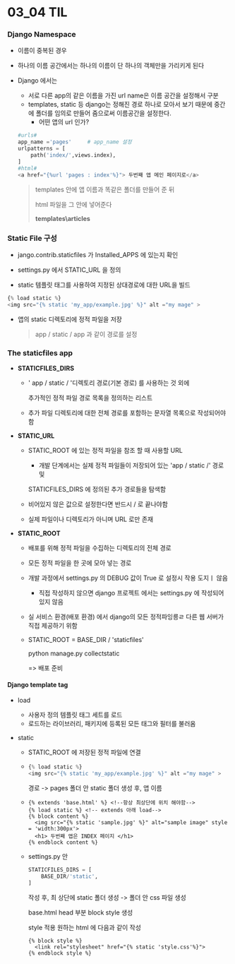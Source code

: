 # 03_04 TIL

### Django Namespace

- 이름이 중복된 경우

- 하나의 이름 공간에서는 하나의 이름이 단 하나의 객체만을 가리키게 된다

- Django 에서는

  - 서로 다른 app의 같은 이름을 가진 url name은 이름 공간을 설정해서 구분
  - templates, static 등 django는 정해진 경로 하나로 모아서 보기 때문에 중간에 폴더를 임의로 만들어 줌으로써 이름공간을 설정한다.
    - 어떤 앱의 url 인가?

  ```python
  #urls#
  app_name ='pages'		# app_name 설정
  urlpatterns = [
      path('index/',views.index),
  ]
  #html#
  <a href="{%url 'pages : index'%}"> 두번째 앱 메인 페이지로</a>
  ```

  > templates 안에 앱 이름과 똑같은 폴더를 만들어 준 뒤
  >
  > html 파일을 그 안에 넣어준다
  >
  > **templates\articles**



### Static File 구성

- jango.contrib.staticfiles 가 Installed_APPS 에 있는지 확인

- settings.py 에서 STATIC_URL 을 정의

- static 템플릿 태그를 사용하여 지정된 상대경로에 대한 URL을 빌드

```python
{% load static %}
<img src="{% static 'my_app/example.jpg' %}" alt ="my mage" >

```



- 앱의 static 디렉토리에 정적 파일을 저장

  > app / static / app 과 같이 경로를 설정



### The staticfiles app

- **STATICFILES_DIRS**

  - ' app / static / '디렉토리 경로(기본 경로) 를 사용하는 것 외에

    추가적인 정적 파일 경로 목록을 정의하는 리스트

  - 추가 파일 디렉토리에 대한 전체 경로를 포함하는 문자열 목록으로 작성되어야 함

- **STATIC_URL**

  - STATIC_ROOT 에 있는 정적 파일을 참조 할 때 사용할 URL

    - 개발 단계에서는 실제 정적 파일들이 저장되어 있는 'app / static /' 경로 및

    STATICFILES_DIRS 에 정의된 추가 경로들을 탐색함

  - 비어있지 않은 값으로 설정한다면 반드시 / 로 끝나야함

  - 실제 파일이나 디렉토리가 아니며 URL 로만 존재

- **STATIC_ROOT**

  - 배포를 위해 정적 파일을 수집하는 디렉토리의 전체 경로

  - 모든 정적 파일을 한 곳에 모아 넣는 경로

  - 개발 과정에서 settings.py 의 DEBUG 값이 True 로 설정시 작용 도지ㅣ 않음

    - 직접 작성하지 않으면 django 프로젝트 에서는 settings.py 에 작성되어 있지 않음

  - 실 서비스 환경(배포 환경) 에서 django의 모든 정적파잉릉ㄹ 다른 웹 서버가 직접 제공하기 위함

  - STATIC_ROOT = BASE_DIR / 'staticfiles'

    python manage.py collectstatic

    => 배포 준비



#### Django template tag

- load

  - 사용자 정의 템플릿 태그 세트를 로드
  - 로드하는 라이브러리, 패키지에 등록된 모든 태그와 필터를 불러옴

- static

  - STATIC_ROOT 에 저장된 정적 파일에 연결

  - ```python
    {% load static %}
    <img src="{% static 'my_app/example.jpg' %}" alt ="my mage" >
    ```

    경로 -> pages 폴더 안 static 폴더 생성 후, 앱 이름

  - ```django
    {% extends 'base.html' %} <!--항상 최상단에 위치 해야함-->
    {% load static %} <!-- extends 아래 load-->
    {% block content %}
      <img src="{% static 'sample.jpg' %}" alt="sample image" style = 'width:300px'>
      <h1> 두번째 앱은 INDEX 페이지 </h1>
    {% endblock content %}
    ```

  - settings.py 안

    ```python
    STATICFILES_DIRS = [
        BASE_DIR/'static',
    ]
    ```

    작성 후, 최 상단에 static 폴더 생성 -> 폴더 안 css 파일 생성

    base.html head 부분 block style 생성

    style 적용 원하는 html 에 다음과 같이 작성

    ```django
    {% block style %}
      <link rel="stylesheet" href="{% static 'style.css'%}">
    {% endblock style %}
    ```

    